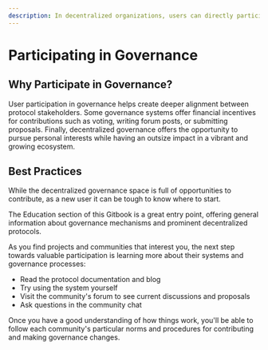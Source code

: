 ```yaml
---
description: In decentralized organizations, users can directly participate in governance
---
```


# Participating in Governance

## **Why Participate in Governance?**

User participation in governance helps create deeper alignment between protocol stakeholders. Some governance systems offer financial incentives for contributions such as voting, writing forum posts, or submitting proposals. Finally, decentralized governance offers the opportunity to pursue personal interests while having an outsize impact in a vibrant and growing ecosystem.

## **Best Practices**

While the decentralized governance space is full of opportunities to contribute, as a new user it can be tough to know where to start.

The Education section of this Gitbook is a great entry point, offering general information about governance mechanisms and prominent decentralized protocols.

As you find projects and communities that interest you, the next step towards valuable participation is learning more about their systems and governance processes:

* Read the protocol documentation and blog
* Try using the system yourself
* Visit the community's forum to see current discussions and proposals
* Ask questions in the community chat

Once you have a good understanding of how things work, you'll be able to follow each community's particular norms and procedures for contributing and making governance changes.
